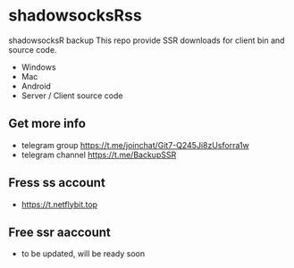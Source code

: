 # shadowsocksRss
shadowsocksR backup
This repo provide SSR downloads for client bin and source code.
- Windows
- Mac
- Android
- Server / Client source code

## Get more info
- telegram group https://t.me/joinchat/Git7-Q245Ji8zUsforra1w
- telegram channel https://t.me/BackupSSR

## Fress ss account
- https://t.netflybit.top

## Free ssr aaccount
- to be updated, will be ready soon
